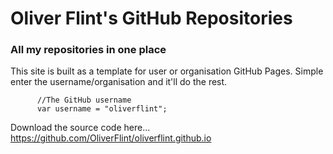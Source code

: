 # Oliver Flint's GitHub Repositories
### All my repositories in one place
This site is built as a template for user or organisation GitHub Pages. Simple enter the username/organisation and it'll do the rest.
```
      //The GitHub username
      var username = "oliverflint";
```
Download the source code here... https://github.com/OliverFlint/oliverflint.github.io
